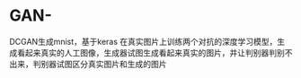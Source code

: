 # GAN-
DCGAN生成mnist，基于keras
在真实图片上训练两个对抗的深度学习模型，生成看起来真实的人工图像，生成器试图生成看起来真实的图片，并让判别器判别不出来，判别器试图区分真实图片和生成的图片

